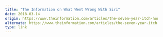 ```yaml
---
title: "The Information on What Went Wrong With Siri"
date: 2018-03-14
origin: https://www.theinformation.com/articles/the-seven-year-itch-how-apples-marriage-to-siri-turned-sour
alternate: https://www.theinformation.com/articles/the-seven-year-itch-how-apples-marriage-to-siri-turned-sour
type: link
---
```


